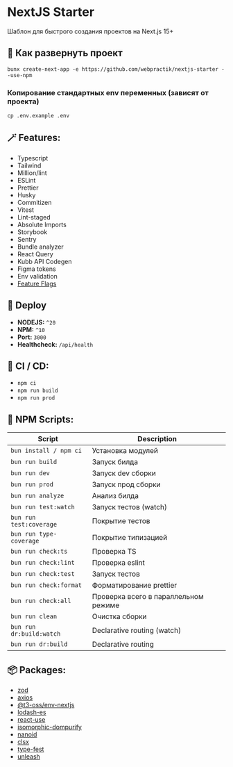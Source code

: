 # NextJS Starter

Шаблон для быстрого создания проектов на Next.js 15+

## 🚀 Как развернуть проект

```
bunx create-next-app -e https://github.com/webpractik/nextjs-starter --use-npm
```

### Копирование стандартных env переменных (зависят от проекта)

```
cp .env.example .env
```

## 🪄 Features:

-   Typescript
-   Tailwind
-   Million/lint
-   ESLint
-   Prettier
-   Husky
-   Commitizen
-   Vitest
-   Lint-staged
-   Absolute Imports
-   Storybook
-   Sentry
-   Bundle analyzer
-   React Query
-   Kubb API Codegen
-   Figma tokens
-   Env validation
-   [Feature Flags](https://kb.w6p.ru/doc/gitlab-feature-flags-1cyQfgOpDN/edit)

## 🎯 Deploy

-   **NODEJS:** `^20`
-   **NPM:** `^10`
-   **Port:** `3000`
-   **Healthcheck:** `/api/health`

## 🎈 CI / CD:

-   `npm ci`
-   `npm run build`
-   `npm run prod`

## 📜 NPM Scripts:

| Script                   | Description                          |
| ------------------------ | ------------------------------------ |
| `bun install / npm ci`   | Установка модулей                    |
| `bun run build`          | Запуск билда                         |
| `bun run dev`            | Запуск dev сборки                    |
| `bun run prod`           | Запуск прод сборки                   |
| `bun run analyze`        | Анализ билда                         |
| `bun run test:watch`     | Запуск тестов (watch)                |
| `bun run test:coverage`  | Покрытие тестов                      |
| `bun run type-coverage`  | Покрытие типизацией                  |
| `bun run check:ts`       | Проверка TS                          |
| `bun run check:lint`     | Проверка eslint                      |
| `bun run check:test`     | Запуск тестов                        |
| `bun run check:format`   | Форматирование prettier              |
| `bun run check:all`      | Проверка всего в параллельном режиме |
| `bun run clean`          | Очистка сборки                       |
| `bun run dr:build:watch` | Declarative routing (watch)          |
| `bun run dr:build`       | Declarative routing                  |

## 📦 Packages:

-   [zod](https://zod.dev/)
-   [axios](https://axios-http.com/ru/docs/intro)
-   [@t3-oss/env-nextjs](https://env.t3.gg/docs/nextjs)
-   [lodash-es](https://lodash.com/docs)
-   [react-use](https://github.com/streamich/react-use#readme)
-   [isomorphic-dompurify](https://www.npmjs.com/package/isomorphic-dompurify)
-   [nanoid](https://www.npmjs.com/package/nanoid)
-   [clsx](https://www.npmjs.com/package/clsx)
-   [type-fest](https://www.npmjs.com/package/type-fest)
-   [unleash](https://docs.getunleash.io/reference/sdks/next-js)
